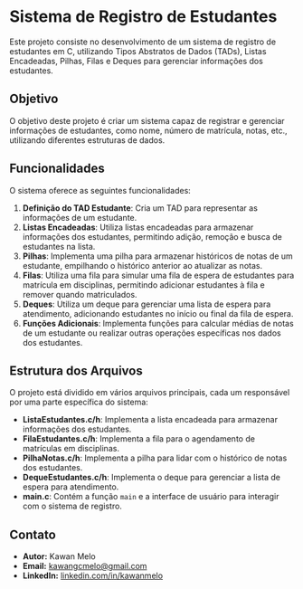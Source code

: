# Sistema de Registro de Estudantes

Este projeto consiste no desenvolvimento de um sistema de registro de estudantes em C, utilizando Tipos Abstratos de Dados (TADs), Listas Encadeadas, Pilhas, Filas e Deques para gerenciar informações dos estudantes.

## Objetivo

O objetivo deste projeto é criar um sistema capaz de registrar e gerenciar informações de estudantes, como nome, número de matrícula, notas, etc., utilizando diferentes estruturas de dados.

## Funcionalidades

O sistema oferece as seguintes funcionalidades:

1. **Definição do TAD Estudante**: Cria um TAD para representar as informações de um estudante.
2. **Listas Encadeadas**: Utiliza listas encadeadas para armazenar informações dos estudantes, permitindo adição, remoção e busca de estudantes na lista.
3. **Pilhas**: Implementa uma pilha para armazenar históricos de notas de um estudante, empilhando o histórico anterior ao atualizar as notas.
4. **Filas**: Utiliza uma fila para simular uma fila de espera de estudantes para matrícula em disciplinas, permitindo adicionar estudantes à fila e remover quando matriculados.
5. **Deques**: Utiliza um deque para gerenciar uma lista de espera para atendimento, adicionando estudantes no início ou final da fila de espera.
6. **Funções Adicionais**: Implementa funções para calcular médias de notas de um estudante ou realizar outras operações específicas nos dados dos estudantes.

## Estrutura dos Arquivos

O projeto está dividido em vários arquivos principais, cada um responsável por uma parte específica do sistema:

- **ListaEstudantes.c/h**: Implementa a lista encadeada para armazenar informações dos estudantes.
- **FilaEstudantes.c/h**: Implementa a fila para o agendamento de matrículas em disciplinas.
-  **PilhaNotas.c/h**: Implementa a pilha para lidar com o histórico de notas dos estudantes.
- **DequeEstudantes.c/h**: Implementa o deque para gerenciar a lista de espera para atendimento.
- **main.c**: Contém a função `main` e a interface de usuário para interagir com o sistema de registro.

## Contato
- **Autor:** Kawan Melo
- **Email:** [kawangcmelo@gmail.com](mailto:kawangcmelo@gmail.com)
- **LinkedIn:** [linkedin.com/in/kawanmelo](https://linkedin.com/in/kawanmelo)
